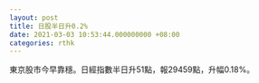 ```yaml
---
layout: post
title: 日股半日升0.2%
date: 2021-03-03 10:53:44.000000000 +08:00
categories: rthk
---
```


東京股市今早靠穩。日經指數半日升51點，報29459點，升幅0.18%。
